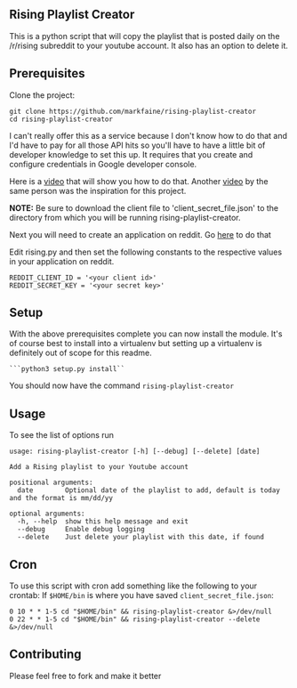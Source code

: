 ## Rising Playlist Creator
This is a python script that will copy the playlist that is posted daily on the /r/rising subreddit to your youtube account.  It also has an option to delete it.

## Prerequisites

Clone the project:

    git clone https://github.com/markfaine/rising-playlist-creator
    cd rising-playlist-creator

I can't really offer this as a service because I don't know how to do that and I'd have to pay for all those API hits so you'll have to have a little bit of developer knowledge to set this up.  It requires that you create and configure credentials in Google developer console.

Here is a [video](https://www.youtube.com/watch?v=6bzzpda63H0) that will show you how to do that.  Another [video](https://youtu.be/86YgnJMDrfk) by the same person was the inspiration for this project.  

**NOTE:** Be sure to download the client file to 'client_secret_file.json' to the directory from which you will be running rising-playlist-creator.

Next you will need to create an application on reddit.  Go [here](https://ssl.reddit.com/prefs/apps/) to do that

Edit rising.py and then set the following constants to the respective values in your application on reddit.

```
REDDIT_CLIENT_ID = '<your client id>'
REDDIT_SECRET_KEY = '<your secret key>'
```

## Setup
With the above prerequisites complete you can now install the module.  It's of course best to install into a virtualenv but setting up a virtualenv is definitely out of scope for this readme.

    ```python3 setup.py install``

You should now have the command `rising-playlist-creator`


## Usage
To see the list of options run
```rising-playlist-creator -h
usage: rising-playlist-creator [-h] [--debug] [--delete] [date]

Add a Rising playlist to your Youtube account

positional arguments:
  date        Optional date of the playlist to add, default is today and the format is mm/dd/yy

optional arguments:
  -h, --help  show this help message and exit
  --debug     Enable debug logging
  --delete    Just delete your playlist with this date, if found
```

## Cron
To use this script with cron add something like the following to your crontab:
If ```$HOME/bin``` is where you have saved ```client_secret_file.json```:
```
0 10 * * 1-5 cd "$HOME/bin" && rising-playlist-creator &>/dev/null
0 22 * * 1-5 cd "$HOME/bin" && rising-playlist-creator --delete &>/dev/null
```

## Contributing

Please feel free to fork and make it better


